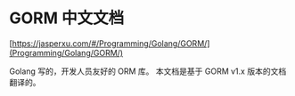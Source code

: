 # GORM 中文文档

[https://jasperxu.com/#/Programming/Golang/GORM/](Programming/Golang/GORM/)

Golang 写的，开发人员友好的 ORM 库。 本文档是基于 GORM v1.x 版本的文档翻译的。
